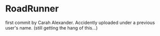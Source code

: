 # RoadRunner
first commit by Carah Alexander. Accidently uploaded under a previous user's name. (still getting the hang of this...)
